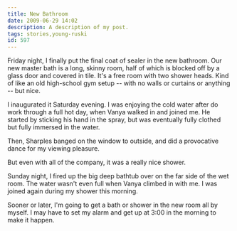 ```yaml
---
title: New Bathroom
date: 2009-06-29 14:02
description: A description of my post.
tags: stories,young-ruski
id: 597
---
```

Friday night, I finally put the final coat of sealer in the new bathroom.  Our new master bath is a long, skinny room, half of which is blocked off by a glass door and covered in tile.  It's a free room with two shower heads.  Kind of like an old high-school gym setup -- with no walls or curtains or anything -- but nice.  

I inaugurated it Saturday evening.  I was enjoying the cold water after do work through a full hot day, when Vanya walked in and joined me.  He started by sticking his hand in the spray, but was eventually fully clothed but fully immersed in the water.

Then, Sharples banged on the window to outside, and did a provocative dance for my viewing pleasure.

But even with all of the company, it was a really nice shower.

Sunday night, I fired up the big deep bathtub over on the far side of the wet room.  The water wasn't even full when Vanya climbed in with me.  I was joined again during my shower this morning.

Sooner or later, I'm going to get a bath or shower in the new room all by myself.  I may have to set my alarm and get up at 3:00 in the morning to make it happen.